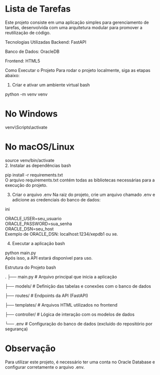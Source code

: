 # Lista de Tarefas
Este projeto consiste em uma aplicação simples para gerenciamento de tarefas, desenvolvida com uma arquitetura modular para promover a reutilização de código.

Tecnologias Utilizadas
Backend: FastAPI

Banco de Dados: OracleDB

Frontend: HTML5

Como Executar o Projeto
Para rodar o projeto localmente, siga as etapas abaixo:

1. Criar e ativar um ambiente virtual
bash

python -m venv venv  
# No Windows  
venv\Scripts\activate  
# No macOS/Linux  
source venv/bin/activate  
2. Instalar as dependências
bash

pip install -r requirements.txt  
O arquivo requirements.txt contém todas as bibliotecas necessárias para a execução do projeto.

3. Criar o arquivo .env
Na raiz do projeto, crie um arquivo chamado .env e adicione as credenciais do banco de dados:

ini

ORACLE_USER=seu_usuario  
ORACLE_PASSWORD=sua_senha  
ORACLE_DSN=seu_host  
Exemplo de ORACLE_DSN: localhost:1234/xepdb1 ou xe.

4. Executar a aplicação
bash

python main.py  
Após isso, a API estará disponível para uso.

Estrutura do Projeto
bash

.
├── main.py                # Arquivo principal que inicia a aplicação

├── models/                # Definição das tabelas e conexões com o banco de dados

├── routes/                # Endpoints da API (FastAPI)

├── templates/             # Arquivos HTML utilizados no frontend

├── controller/            # Lógica de interação com os modelos de dados

└── .env                   # Configuração do banco de dados (excluído do repositório por segurança)


# Observação
Para utilizar este projeto, é necessário ter uma conta no Oracle Database e configurar corretamente o arquivo .env.
